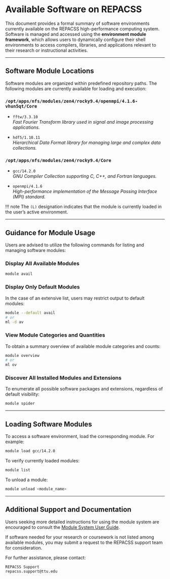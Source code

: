 # Available Software on REPACSS

This document provides a formal summary of software environments currently available on the REPACSS high-performance computing system. Software is managed and accessed using the **environment module framework**, which allows users to dynamically configure their shell environments to access compilers, libraries, and applications relevant to their research or instructional activities.

---

## Software Module Locations

Software modules are organized within predefined repository paths. The following modules are currently available for loading and execution:

### `/opt/apps/nfs/modules/zen4/rocky9.4/openmpi/4.1.6-vhun5qt/Core`

- `fftw/3.3.10`  
  *Fast Fourier Transform library used in signal and image processing applications.*

- `hdf5/1.10.11`  
  *Hierarchical Data Format library for managing large and complex data collections.*

### `/opt/apps/nfs/modules/zen4/rocky9.4/Core`

- `gcc/14.2.0`   
  *GNU Compiler Collection supporting C, C++, and Fortran languages.*

- `openmpi/4.1.6`   
  *High-performance implementation of the Message Passing Interface (MPI) standard.*

!!! note 
    The `(L)` designation indicates that the module is currently loaded in the user’s active environment.

---

## Guidance for Module Usage

Users are advised to utilize the following commands for listing and managing software modules:

### Display All Available Modules

```bash
module avail
```

### Display Only Default Modules

In the case of an extensive list, users may restrict output to default modules:

```bash
module --default avail
# or
ml -d av
```

### View Module Categories and Quantities

To obtain a summary overview of available module categories and counts:

```bash
module overview
# or
ml ov
```

### Discover All Installed Modules and Extensions

To enumerate all possible software packages and extensions, regardless of default visibility:

```bash
module spider
```

---

## Loading Software Modules

To access a software environment, load the corresponding module. For example:

```bash
module load gcc/14.2.0
```

To verify currently loaded modules:

```bash
module list
```

To unload a module:

```bash
module unload <module_name>
```

---

## Additional Support and Documentation

Users seeking more detailed instructions for using the module system are encouraged to consult the [Module System User Guide](module-system.md).

If software needed for your research or coursework is not listed among available modules, you may submit a request to the REPACSS support team for consideration.

For further assistance, please contact:

```
REPACSS Support
repacss.support@ttu.edu
```

